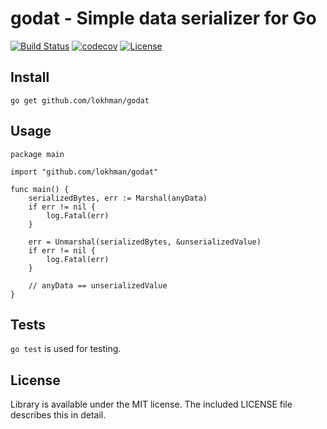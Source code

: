 # godat - Simple data serializer for Go

[![Build Status](https://travis-ci.org/lokhman/godat.svg?branch=master)](https://travis-ci.org/lokhman/godat)
[![codecov](https://codecov.io/gh/lokhman/godat/branch/master/graph/badge.svg)](https://codecov.io/gh/lokhman/godat)
[![License](https://img.shields.io/badge/license-MIT-blue.svg)](LICENSE)

## Install

	go get github.com/lokhman/godat

## Usage

    package main
    
    import "github.com/lokhman/godat"
    
    func main() {
        serializedBytes, err := Marshal(anyData)
        if err != nil {
            log.Fatal(err)
        }
        
        err = Unmarshal(serializedBytes, &unserializedValue)
        if err != nil {
            log.Fatal(err)
        }
        
        // anyData == unserializedValue
	}
	
## Tests

`go test` is used for testing.

## License

Library is available under the MIT license. The included LICENSE file describes this in detail.
